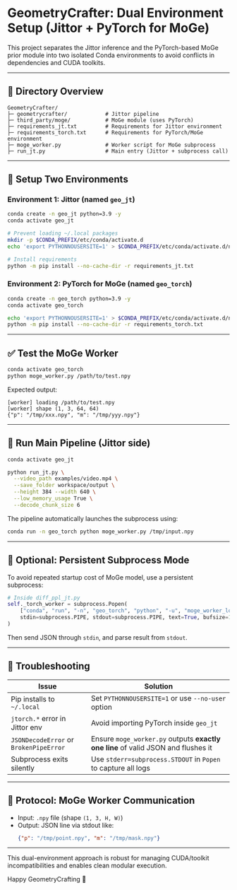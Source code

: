 # GeometryCrafter: Dual Environment Setup (Jittor + PyTorch for MoGe)

This project separates the Jittor inference and the PyTorch-based MoGe prior module into two isolated Conda environments to avoid conflicts in dependencies and CUDA toolkits.

---

## 📁 Directory Overview

```
GeometryCrafter/
├─ geometrycrafter/            # Jittor pipeline
├─ third_party/moge/           # MoGe module (uses PyTorch)
├─ requirements_jt.txt         # Requirements for Jittor environment
├─ requirements_torch.txt      # Requirements for PyTorch/MoGe environment
├─ moge_worker.py              # Worker script for MoGe subprocess
├─ run_jt.py                   # Main entry (Jittor + subprocess call)
```

---

## 🧪 Setup Two Environments

### Environment 1: Jittor (named `geo_jt`)

```bash
conda create -n geo_jt python=3.9 -y
conda activate geo_jt

# Prevent loading ~/.local packages
mkdir -p $CONDA_PREFIX/etc/conda/activate.d
echo 'export PYTHONNOUSERSITE=1' > $CONDA_PREFIX/etc/conda/activate.d/no_user_site.sh

# Install requirements
python -m pip install --no-cache-dir -r requirements_jt.txt
```

### Environment 2: PyTorch for MoGe (named `geo_torch`)

```bash
conda create -n geo_torch python=3.9 -y
conda activate geo_torch

echo 'export PYTHONNOUSERSITE=1' > $CONDA_PREFIX/etc/conda/activate.d/no_user_site.sh
python -m pip install --no-cache-dir -r requirements_torch.txt
```

---

## ✅ Test the MoGe Worker

```bash
conda activate geo_torch
python moge_worker.py /path/to/test.npy
```

Expected output:

```
[worker] loading /path/to/test.npy
[worker] shape (1, 3, 64, 64)
{"p": "/tmp/xxx.npy", "m": "/tmp/yyy.npy"}
```

---

## 🚀 Run Main Pipeline (Jittor side)

```bash
conda activate geo_jt

python run_jt.py \
  --video_path examples/video.mp4 \
  --save_folder workspace/output \
  --height 384 --width 640 \
  --low_memory_usage True \
  --decode_chunk_size 6
```

The pipeline automatically launches the subprocess using:

```bash
conda run -n geo_torch python moge_worker.py /tmp/input.npy
```

---

## 🧠 Optional: Persistent Subprocess Mode

To avoid repeated startup cost of MoGe model, use a persistent subprocess:

```python
# Inside diff_ppl_jt.py
self._torch_worker = subprocess.Popen(
    ["conda", "run", "-n", "geo_torch", "python", "-u", "moge_worker_long.py"],
    stdin=subprocess.PIPE, stdout=subprocess.PIPE, text=True, bufsize=1
)
```

Then send JSON through `stdin`, and parse result from `stdout`.

---

## 🧰 Troubleshooting

| Issue | Solution |
|-------|----------|
| Pip installs to `~/.local` | Set `PYTHONNOUSERSITE=1` or use `--no-user` option |
| `jtorch.*` error in Jittor env | Avoid importing PyTorch inside `geo_jt` |
| `JSONDecodeError` or `BrokenPipeError` | Ensure `moge_worker.py` outputs **exactly one line** of valid JSON and flushes it |
| Subprocess exits silently | Use `stderr=subprocess.STDOUT` in `Popen` to capture all logs |

---

## 📝 Protocol: MoGe Worker Communication

- Input: `.npy` file (shape `(1, 3, H, W)`)
- Output: JSON line via stdout like:
  ```json
  {"p": "/tmp/point.npy", "m": "/tmp/mask.npy"}
  ```

---

This dual-environment approach is robust for managing CUDA/toolkit incompatibilities and enables clean modular execution.

Happy GeometryCrafting 🎨
